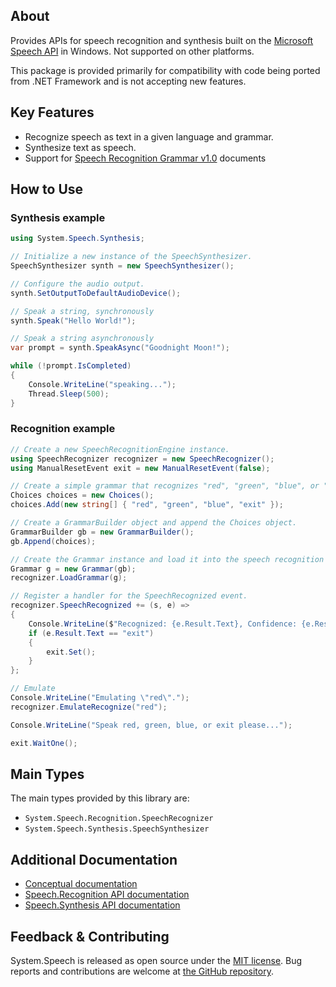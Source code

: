 ## About

<!-- A description of the package and where one can find more documentation -->
Provides APIs for speech recognition and synthesis built on the [Microsoft Speech API](https://learn.microsoft.com/previous-versions/windows/desktop/ms723627(v=vs.85)) in Windows.  Not supported on other platforms.

This package is provided primarily for compatibility with code being ported from .NET Framework and is not accepting new features.

## Key Features

<!-- The key features of this package -->

* Recognize speech as text in a given language and grammar.
* Synthesize text as speech.
* Support for [Speech Recognition Grammar v1.0](https://www.w3.org/TR/speech-grammar/) documents

## How to Use

<!-- A compelling example on how to use this package with code, as well as any specific guidelines for when to use the package -->

### Synthesis example
```C#
using System.Speech.Synthesis;

// Initialize a new instance of the SpeechSynthesizer.
SpeechSynthesizer synth = new SpeechSynthesizer();

// Configure the audio output.
synth.SetOutputToDefaultAudioDevice();

// Speak a string, synchronously
synth.Speak("Hello World!");

// Speak a string asynchronously
var prompt = synth.SpeakAsync("Goodnight Moon!");

while (!prompt.IsCompleted)
{
    Console.WriteLine("speaking...");
    Thread.Sleep(500);
}
```

### Recognition example
```C#
// Create a new SpeechRecognitionEngine instance.
using SpeechRecognizer recognizer = new SpeechRecognizer();
using ManualResetEvent exit = new ManualResetEvent(false);

// Create a simple grammar that recognizes "red", "green", "blue", or "exit".
Choices choices = new Choices();
choices.Add(new string[] { "red", "green", "blue", "exit" });

// Create a GrammarBuilder object and append the Choices object.
GrammarBuilder gb = new GrammarBuilder();
gb.Append(choices);

// Create the Grammar instance and load it into the speech recognition engine.
Grammar g = new Grammar(gb);
recognizer.LoadGrammar(g);

// Register a handler for the SpeechRecognized event.
recognizer.SpeechRecognized += (s, e) =>
{
    Console.WriteLine($"Recognized: {e.Result.Text}, Confidence: {e.Result.Confidence}");
    if (e.Result.Text == "exit")
    {
        exit.Set();
    }
};

// Emulate
Console.WriteLine("Emulating \"red\".");
recognizer.EmulateRecognize("red");

Console.WriteLine("Speak red, green, blue, or exit please...");

exit.WaitOne();
```

## Main Types

<!-- The main types provided in this library -->

The main types provided by this library are:

* `System.Speech.Recognition.SpeechRecognizer`
* `System.Speech.Synthesis.SpeechSynthesizer`

## Additional Documentation

<!-- Links to further documentation. Remove conceptual documentation if not available for the library. -->

* [Conceptual documentation](https://learn.microsoft.com/previous-versions/office/developer/speech-technologies/hh361625(v%3doffice.14))
* [Speech.Recognition API documentation](https://learn.microsoft.com/dotnet/api/system.speech.recognition)
* [Speech.Synthesis API documentation](https://learn.microsoft.com/dotnet/api/system.speech.synthesis)

## Feedback & Contributing

<!-- How to provide feedback on this package and contribute to it -->

System.Speech is released as open source under the [MIT license](https://licenses.nuget.org/MIT). Bug reports and contributions are welcome at [the GitHub repository](https://github.com/dotnet/runtime).
